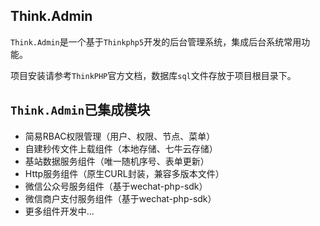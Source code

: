 Think.Admin
---

`Think.Admin`是一个基于`Thinkphp5`开发的后台管理系统，集成后台系统常用功能。

项目安装请参考`ThinkPHP`官方文档，数据库`sql`文件存放于项目根目录下。

`Think.Admin`已集成模块
---
* 简易RBAC权限管理（用户、权限、节点、菜单）
* 自建秒传文件上载组件（本地存储、七牛云存储）
* 基站数据服务组件（唯一随机序号、表单更新）
* Http服务组件（原生CURL封装，兼容多版本文件）
* 微信公众号服务组件（基于wechat-php-sdk）
* 微信商户支付服务组件（基于wechat-php-sdk）
* 更多组件开发中...

